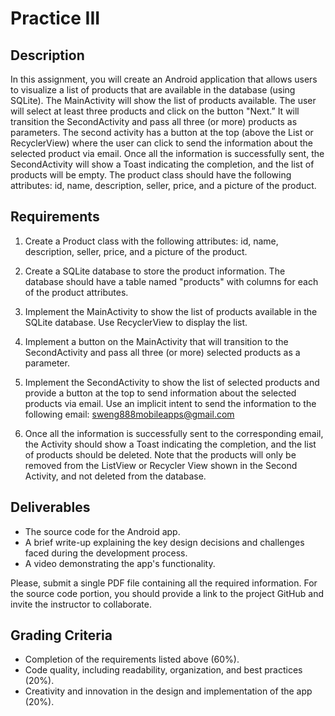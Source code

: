 # Practice III
## Description
In this assignment, you will create an Android application that allows users to visualize a list of products that are available in the database (using SQLite). The MainActivity will show the list of products available. The user will select at least three products and click on the button "Next.” It will transition the SecondActivity and pass all three (or more) products as parameters. The second activity has a button at the top (above the List or RecyclerView) where the user can click to send the information about the selected product via email. Once all the information is successfully sent, the SecondActivity will show a Toast indicating the completion, and the list of products will be empty. The product class should have the following attributes: id, name, description, seller, price, and a picture of the product. 

## Requirements
1. Create a Product class with the following attributes: id, name, description, seller, price, and a picture of the product.

2. Create a SQLite database to store the product information. The database should have a table named "products" with columns for each of the product attributes.

3. Implement the MainActivity to show the list of products available in the SQLite database. Use RecyclerView to display the list.

4. Implement a button on the MainActivity that will transition to the SecondActivity and pass all three (or more) selected products as a parameter.

5. Implement the SecondActivity to show the list of selected products and provide a button at the top to send information about the selected products via email. Use an implicit intent to send the information to the following email: sweng888mobileapps@gmail.com 

6. Once all the information is successfully sent to the corresponding email, the Activity should show a Toast indicating the completion, and the list of products should be deleted. Note that the products will only be removed from the ListView or Recycler View shown in the Second Activity, and not deleted from the database.

## Deliverables
* The source code for the Android app.
* A brief write-up explaining the key design decisions and challenges faced during the development process.
* A video demonstrating the app's functionality.

Please, submit a single PDF file containing all the required information. For the source code portion, you should provide a link to the project GitHub and invite the instructor to collaborate.

## Grading Criteria
* Completion of the requirements listed above (60%).
* Code quality, including readability, organization, and best practices (20%).
* Creativity and innovation in the design and implementation of the app (20%).
